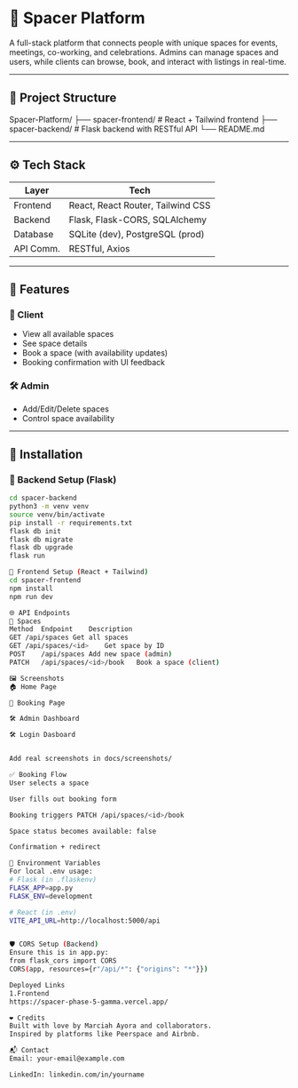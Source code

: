 # 🌌 Spacer Platform

A full-stack platform that connects people with unique spaces for events, meetings, co-working, and celebrations. Admins can manage spaces and users, while clients can browse, book, and interact with listings in real-time.

---

## 📂 Project Structure
Spacer-Platform/
├── spacer-frontend/ # React + Tailwind frontend
├── spacer-backend/ # Flask backend with RESTful API
└── README.md


---

## ⚙️ Tech Stack

| Layer      | Tech                                |
|------------|-------------------------------------|
| Frontend   | React, React Router, Tailwind CSS   |
| Backend    | Flask, Flask-CORS, SQLAlchemy       |
| Database   | SQLite (dev), PostgreSQL (prod)     |
| API Comm.  | RESTful, Axios                      |

---

## 🚀 Features

### 👤 Client
- View all available spaces
- See space details
- Book a space (with availability updates)
- Booking confirmation with UI feedback

### 🛠 Admin
- Add/Edit/Delete spaces
- Control space availability

---

## 🔌 Installation

### 🔹 Backend Setup (Flask)

```bash
cd spacer-backend
python3 -m venv venv
source venv/bin/activate
pip install -r requirements.txt
flask db init
flask db migrate
flask db upgrade
flask run

🔹 Frontend Setup (React + Tailwind)
cd spacer-frontend
npm install
npm run dev

🌐 API Endpoints
📄 Spaces
Method	Endpoint	Description
GET	/api/spaces	Get all spaces
GET	/api/spaces/<id>	Get space by ID
POST	/api/spaces	Add new space (admin)
PATCH	/api/spaces/<id>/book	Book a space (client)

🖼️ Screenshots
🏠 Home Page

🧾 Booking Page

🛠 Admin Dashboard

🛠 Login Dasboard


Add real screenshots in docs/screenshots/

✅ Booking Flow
User selects a space

User fills out booking form

Booking triggers PATCH /api/spaces/<id>/book

Space status becomes available: false

Confirmation + redirect

🔐 Environment Variables
For local .env usage:
# Flask (in .flaskenv)
FLASK_APP=app.py
FLASK_ENV=development

# React (in .env)
VITE_API_URL=http://localhost:5000/api


🛡️ CORS Setup (Backend)
Ensure this is in app.py:
from flask_cors import CORS
CORS(app, resources={r"/api/*": {"origins": "*"}})

Deployed Links
1.Frontend
https://spacer-phase-5-gamma.vercel.app/

❤️ Credits
Built with love by Marciah Ayora and collaborators.
Inspired by platforms like Peerspace and Airbnb.

📬 Contact
Email: your-email@example.com

LinkedIn: linkedin.com/in/yourname
